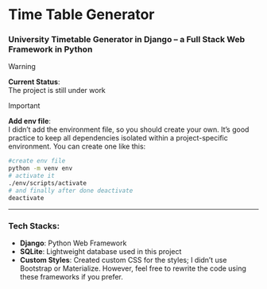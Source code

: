 # Time Table Generator  
### University Timetable Generator in Django – a Full Stack Web Framework in Python  

> [!WARNING]  
> **Current Status**:  
> The project is still under work  

> [!IMPORTANT]  
> **Add env file**:  
> I didn’t add the environment file, so you should create your own. It’s good practice to keep all dependencies isolated within a project-specific environment. You can create one like this:  
> ```bash
> #create env file 
> python -m venv env
> # activate it 
> ./env/scripts/activate
> # and finally after done deactivate 
> deactivate  
> ```  

---

### Tech Stacks:  
- **Django**: Python Web Framework  
- **SQLite**: Lightweight database used in this project  
- **Custom Styles**: Created custom CSS for the styles; I didn’t use Bootstrap or Materialize. However, feel free to rewrite the code using these frameworks if you prefer.  



